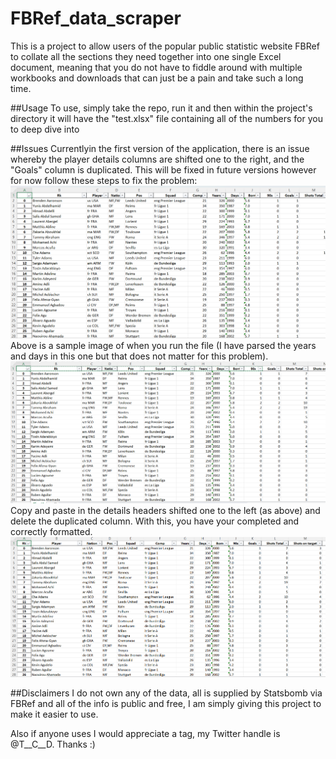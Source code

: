 # FBRef_data_scraper

This is a project to allow users of the popular
public statistic website FBRef to collate all
the sections they need together into one single
Excel document, meaning that you do not have to
fiddle around with multiple workbooks and downloads
that can just be a pain and take such a long time.

##Usage
To use, simply take the repo, run it and then
within the project's directory it will have the
"test.xlsx" file containing all of the numbers
for you to deep dive into

##Issues
Currentlyin the first version of the application,
there is an issue whereby the player details
columns are shifted one to the right, and the "Goals"
column is duplicated. This will be fixed in future versions
however for now follow these steps to fix the problem:
![img.png](READ_ME_images/img.png)
Above is a sample image of when you run the file
(I have parsed the years and days in this one but 
that does not matter for this problem).
![img_1.png](READ_ME_images/img_1.png)
Copy and paste in the details headers shifted one to
the left (as above) and delete the duplicated 
column. With this, you have your completed and
correctly formatted.
![img_2.png](READ_ME_images/img_2.png)

##Disclaimers
I do not own any of the data, all is supplied by Statsbomb
via FBRef and all of the info is public and free, 
I am simply giving this project to make it easier to use.

Also if anyone uses I would appreciate a tag,
my Twitter handle is @T__C__D. Thanks :)
